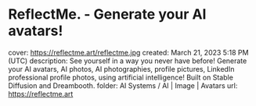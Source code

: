# ReflectMe. - Generate your AI avatars!

cover: https://reflectme.art/reflectme.jpg
created: March 21, 2023 5:18 PM (UTC)
description: See yourself in a way you never have before! Generate your AI avatars, AI photos, AI photographies, profile pictures, LinkedIn professional profile photos, using artificial intelligence! Built on Stable Diffusion and Dreambooth.
folder: AI Systems / AI | Image | Avatars
url: https://reflectme.art